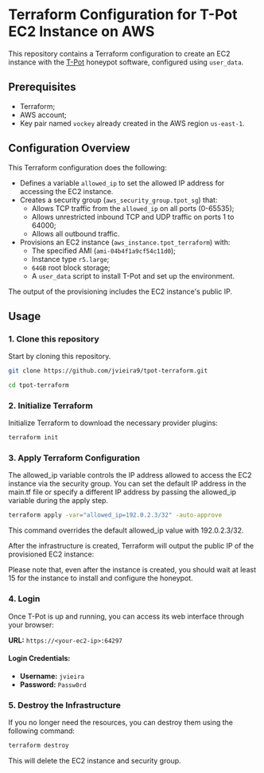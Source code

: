 # Terraform Configuration for T-Pot EC2 Instance on AWS

This repository contains a Terraform configuration to create an EC2 instance with the [T-Pot](https://github.com/telekom-security/tpotce) honeypot software, configured using `user_data`.

## Prerequisites

- Terraform;
- AWS account;
- Key pair named `vockey` already created in the AWS region `us-east-1`.

## Configuration Overview

This Terraform configuration does the following:

- Defines a variable `allowed_ip` to set the allowed IP address for accessing the EC2 instance.
- Creates a security group (`aws_security_group.tpot_sg`) that:
  - Allows TCP traffic from the `allowed_ip` on all ports (0-65535);
  - Allows unrestricted inbound TCP and UDP traffic on ports 1 to 64000;
  - Allows all outbound traffic.
- Provisions an EC2 instance (`aws_instance.tpot_terraform`) with:
  - The specified AMI (`ami-04b4f1a9cf54c11d0`);
  - Instance type `r5.large`;
  - `64GB` root block storage;
  - A `user_data` script to install T-Pot and set up the environment.

The output of the provisioning includes the EC2 instance's public IP.

## Usage

### 1. Clone this repository

Start by cloning this repository.

```bash
git clone https://github.com/jvieira9/tpot-terraform.git
```

```bash
cd tpot-terraform
```

### 2. Initialize Terraform

Initialize Terraform to download the necessary provider plugins:

```bash
terraform init
```
### 3. Apply Terraform Configuration

The allowed_ip variable controls the IP address allowed to access the EC2 instance via the security group. You can set the default IP address in the main.tf file or specify a different IP address by passing the allowed_ip variable during the apply step.

```bash
terraform apply -var="allowed_ip=192.0.2.3/32" -auto-approve
```

This command overrides the default allowed_ip value with 192.0.2.3/32.

After the infrastructure is created, Terraform will output the public IP of the provisioned EC2 instance:

Please note that, even after the instance is created, you should wait at least 15 for the instance to install and configure the honeypot.

### 4. Login

Once T-Pot is up and running, you can access its web interface through your browser:

**URL:** `https://<your-ec2-ip>:64297`

#### Login Credentials:

- **Username:** `jvieira`
- **Password:** `Passw0rd`


### 5. Destroy the Infrastructure
If you no longer need the resources, you can destroy them using the following command:

```bash
terraform destroy
```
This will delete the EC2 instance and security group.
